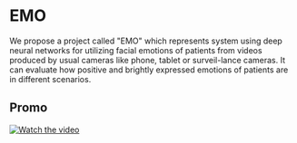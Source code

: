 # EMO
We propose a project called "EMO" which represents system using deep neural networks for utilizing facial emotions of patients from videos produced by usual cameras like phone, tablet or surveil-lance cameras. It can evaluate how positive and brightly expressed emotions of patients are in different scenarios.

## Promo
[![Watch the video](https://ibb.co/WV6qL0y)](https://youtu.be/6utLv6aBzBk)
